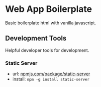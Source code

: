 # Web App Boilerplate

Basic boilerplate html with vanilla javascript.

## Development Tools

Helpful developer tools for development.

### Static Server

* url: [npmjs.com/package/static-server][static-server-url]
* install: `npm -g install static-server`

[//]: #
[//]: # (Reference Links)
[//]: #

[static-server-url]: https://www.npmjs.com/package/static-server